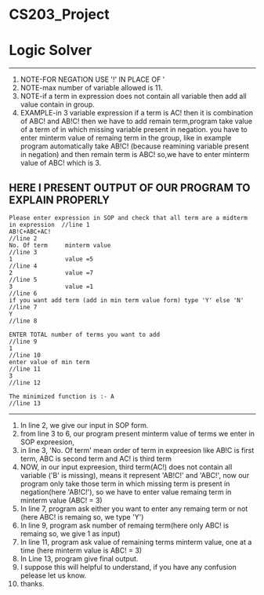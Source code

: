 # CS203_Project
# Logic Solver
---
1. NOTE-FOR NEGATION USE '!' IN PLACE OF '
2. NOTE-max number of variable allowed is 11.
3. NOTE-if a term in expression does not contain all variable then add all value contain in group.
4. EXAMPLE-in 3 variable expression if a term is AC! then it is combination of ABC! and AB!C! then we have to add remain term,program take value of a term of in which missing 
   variable present in negation. you have to enter minterm value of remaing term in the group, like in example program automatically take AB!C! (because reamining variable 
   present in negation) and then remain term is ABC! so,we have to enter minterm value of ABC! which is 3.

HERE I PRESENT OUTPUT OF OUR PROGRAM TO EXPLAIN PROPERLY
---
```
Please enter expression in SOP and check that all term are a midterm in expression  //line 1
AB!C+ABC+AC!                                                                        //line 2
No. Of term     minterm value                                                       //line 3
1               value =5                                                            //line 4
2               value =7                                                            //line 5
3               value =1                                                            //line 6
if you want add term (add in min term value form) type 'Y' else 'N'                 //line 7
Y                                                                                   //line 8

ENTER TOTAL number of terms you want to add                                         //line 9                                   
1                                                                                   //line 10
enter value of min term                                                             //line 11
3                                                                                   //line 12

The minimized function is :- A                                                      //line 13
```
---
1. In line 2, we give our input in SOP form.
2. from line 3 to 6, our program present minterm value of terms we enter in SOP expreesion, 
3. in line 3, 'No. Of term' mean order of term in expreesion like AB!C is first term, ABC is second term and AC! is third term
4. NOW, in our input expreesion, third term(AC!) does not contain all variable ('B' is missing), means it represent 'AB!C!' and 'ABC!', now our program only take those term 
    in which missing term is present in negation(here 'AB!C!'), so we have to enter value remaing term in minterm value (ABC! = 3)
5. In line 7, program ask either you want to enter any remaing term or not (here ABC! is remaing so, we type 'Y')
6. In line 9, program ask number of remaing term(here only ABC! is remaing so, we give 1 as input)
7. In line 11, program ask value of remaining terms minterm value, one at a time (here minterm value is ABC! = 3)
8. In Line 13, program give final output.
9. I suppose this will helpful to understand, if you have any confusion pelease let us know.
10. thanks.
